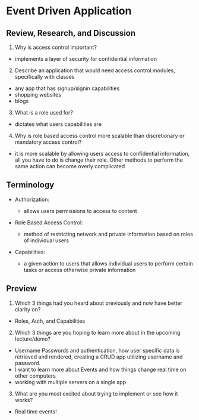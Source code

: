 # Event Driven Application

## Review, Research, and Discussion

1. Why is access control important?

- implements a layer of security for confidential information

2. Describe an application that would need access control.modules, specifically with classes

- any app that has signup/signin capabilities
- shopping websites
- blogs

3. What is a role used for?

- dictates what users capabilities are

4. Why is role based access control more scalable than discretionary or mandatory access control?

- it is more scalable by allowing users access to confidential information, all you have to do is change their role. Other methods to perform the same action can become overly complicated

## Terminology

- Authorization:
  - allows users permissions to access to content

- Role Based Access Control:
  - method of restricting network and private information based on roles of individual users

- Capabilities:
  - a given action to users that allows individual users to perform certain tasks or access otherwise private information

## Preview

1. Which 3 things had you heard about previously and now have better clarity on?

- Roles, Auth, and Capabilities

2. Which 3 things are you hoping to learn more about in the upcoming lecture/demo?

- Username Passwords and authentication, how user specific data is retrieved and rendered, creating a CRUD app utilizing username and password.
- I want to learn more about Events and how things change real time on other computers
- working with multiple servers on a single app

3. What are you most excited about trying to implement or see how it works?

- Real time events!
